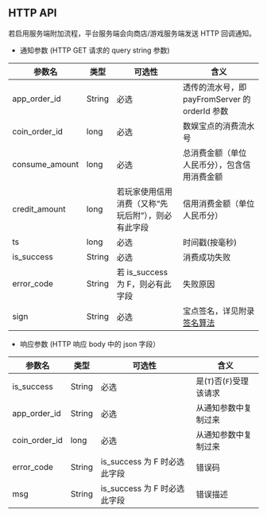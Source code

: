 ## HTTP API

若启用服务端附加流程，平台服务端会向商店/游戏服务端发送 HTTP 回调通知。

* 通知参数 (HTTP GET 请求的 query string 参数)

| 参数名 | 类型 | 可选性 | 含义
|--------|------|----------------|----------------
| app_order_id | String | 必选 | 透传的流水号，即 payFromServer 的 orderId 参数 |
| coin_order_id	| long  | 必选 | 数娱宝点的消费流水号
| consume_amount | long | 必选 | 总消费金额（单位 人民币分），包含信用消费金额
| credit_amount | long | 若玩家使用信用消费（又称“先玩后附”），则必有此字段 | 信用消费金额（单位 人民币分）
| ts | long | 必选 | 时间戳(按毫秒)
| is_success | String | 必选 | 消费成功失败
| error_code | String | 若 is_success 为 F，则必有此字段 | 失败原因
| sign | String | 必选 | 宝点签名，详见附录[签名算法](../appendix/sign.md)

* 响应参数 (HTTP 响应 body 中的 json 字段）

| 参数名 | 类型 | 可选性 | 含义
|--------|------|----------------|----------------
| is_success | String | 必选 | 是(`T`)否(`F`)受理该请求
| app_order_id | String | 必选 | 从通知参数中复制过来 |
| coin_order_id	| long  | 必选 | 从通知参数中复制过来
| error_code | String | is_success 为 F 时必选此字段 | 错误码
| msg | String | is_success 为 F 时必选此字段 | 错误描述
